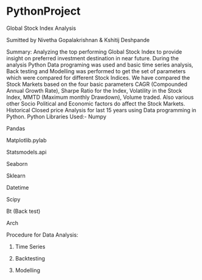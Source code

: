 # PythonProject
Global Stock Index Analysis

Sumitted by Nivetha Gopalakrishnan & Kshitij Deshpande

Summary: Analyzing the top performing Global Stock Index to provide insight on preferred investment destination in near future. During the analysis Python Data programing was used and basic time series analysis, Back testing and Modelling was performed to get the set of parameters which were compared for different Stock Indices. We have compared the Stock Markets based on the four basic parameters CAGR (Compounded Annual Growth Rate), Sharpe Ratio for the Index, Volatility in the Stock Index, MMTD (Maximum monthly Drawdown), Volume traded. Also various other Socio Political and Economic factors do affect the Stock Markets.
Historical Closed price Analysis for last 15 years using Data programming in Python.
Python Libraries Used:- Numpy

Pandas

Matplotlib.pylab

Statsmodels.api

Seaborn

Sklearn

Datetime

Scipy

Bt (Back test)

Arch


Procedure for Data Analysis:
1) Time Series 

2) Backtesting

3) Modelling

